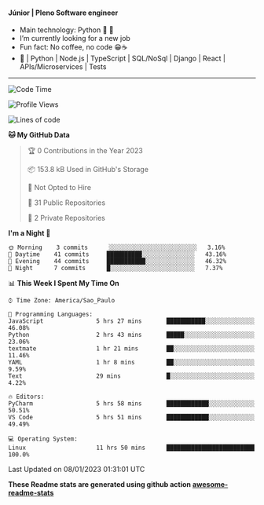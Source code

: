#### Júnior | Pleno Software engineer 

- Main technology: Python 🐍 💖
- I’m currently looking for a new job
- Fun fact: No coffee, no code 😁☕
- 📖 | Python | Node.js | TypeScript | SQL/NoSql | Django | React | APIs/Microservices | Tests 
---
<!--START_SECTION:waka-->
![Code Time](http://img.shields.io/badge/Code%20Time-527%20hrs%2030%20mins-blue)

![Profile Views](http://img.shields.io/badge/Profile%20Views-284-blue)

![Lines of code](https://img.shields.io/badge/From%20Hello%20World%20I%27ve%20Written-335%20Thousand%20lines%20of%20code-blue)

**🐱 My GitHub Data** 

> 🏆 0 Contributions in the Year 2023
 > 
> 📦 153.8 kB Used in GitHub's Storage 
 > 
> 🚫 Not Opted to Hire
 > 
> 📜 31 Public Repositories 
 > 
> 🔑 2 Private Repositories  
 > 
**I'm a Night 🦉** 

```text
🌞 Morning    3 commits      ░░░░░░░░░░░░░░░░░░░░░░░░░   3.16% 
🌆 Daytime    41 commits     ██████████░░░░░░░░░░░░░░░   43.16% 
🌃 Evening    44 commits     ███████████░░░░░░░░░░░░░░   46.32% 
🌙 Night      7 commits      █░░░░░░░░░░░░░░░░░░░░░░░░   7.37%

```


📊 **This Week I Spent My Time On** 

```text
⌚︎ Time Zone: America/Sao_Paulo

💬 Programming Languages: 
JavaScript               5 hrs 27 mins       ███████████░░░░░░░░░░░░░░   46.08% 
Python                   2 hrs 43 mins       █████░░░░░░░░░░░░░░░░░░░░   23.06% 
textmate                 1 hr 21 mins        ██░░░░░░░░░░░░░░░░░░░░░░░   11.46% 
YAML                     1 hr 8 mins         ██░░░░░░░░░░░░░░░░░░░░░░░   9.59% 
Text                     29 mins             █░░░░░░░░░░░░░░░░░░░░░░░░   4.22%

🔥 Editors: 
PyCharm                  5 hrs 58 mins       ████████████░░░░░░░░░░░░░   50.51% 
VS Code                  5 hrs 51 mins       ████████████░░░░░░░░░░░░░   49.49%

💻 Operating System: 
Linux                    11 hrs 50 mins      █████████████████████████   100.0%

```


 Last Updated on 08/01/2023 01:31:01 UTC
<!--END_SECTION:waka-->

**These Readme stats are generated using github action [awesome-readme-stats](https://github.com/anmol098/waka-readme-stats)**
